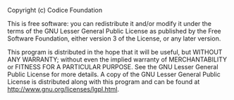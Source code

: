 Copyright (c) Codice Foundation

This is free software: you can redistribute it and/or modify it under the terms of the GNU Lesser
General Public License as published by the Free Software Foundation, either version 3 of the
License, or any later version.

This program is distributed in the hope that it will be useful, but WITHOUT ANY WARRANTY; without
even the implied warranty of MERCHANTABILITY or FITNESS FOR A PARTICULAR PURPOSE. See the GNU
Lesser General Public License for more details. A copy of the GNU Lesser General Public License
is distributed along with this program and can be found at
<http://www.gnu.org/licenses/lgpl.html>.
